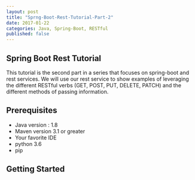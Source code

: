 ```yaml
---
layout: post
title: "Sprng-Boot-Rest-Tutorial-Part-2"
date: 2017-01-22
categories: Java, Spring-Boot, RESTful
published: false
---
```



## Spring Boot Rest Tutorial

This tutorial is the second part in a series that focuses on spring-boot and rest services.  We will use our rest service to show examples of leveraging the different RESTful verbs (GET, POST, PUT, DELETE, PATCH) and the different methods of passing information.

## Prerequisites
* Java version : 1.8
* Maven version 3.1 or greater
* Your favorite IDE
* python 3.6
* pip

## Getting Started





